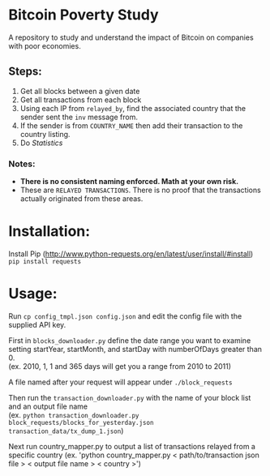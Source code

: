 # Bitcoin Poverty Study
A repository to study and understand the impact of Bitcoin on companies with poor economies.  
## Steps:
1. Get all blocks between a given date
2. Get all transactions from each block
3. Using each IP from `relayed_by`, find the associated country that the sender sent the `inv` message from.
4. If the sender is from `COUNTRY_NAME` then add their transaction to the country listing.
5. Do *Statistics*

### Notes:
- **There is no consistent naming enforced. Math at your own risk.**
- These are `RELAYED TRANSACTIONS`. There is no proof that the transactions actually originated from these areas.

# Installation:

Install Pip (http://www.python-requests.org/en/latest/user/install/#install)
```pip install requests```

# Usage:
Run `cp config_tmpl.json config.json` and edit the config file with the supplied API key.

First in `blocks_downloader.py` define the date range you want to examine setting startYear, startMonth, and startDay with numberOfDays greater than 0.  
(ex. 2010, 1, 1 and 365 days will get you a range from 2010 to 2011)  

A file named after your request will appear under `./block_requests`  

Then run the `transaction_downloader.py` with the name of your block list and an output file name  
(ex. `python transaction_downloader.py block_requests/blocks_for_yesterday.json transaction_data/tx_dump_1.json`)

Next run country_mapper.py to output a list of transactions relayed from a specific country
(ex. 'python country_mapper.py < path/to/transaction json file > < output file name > < country >')
